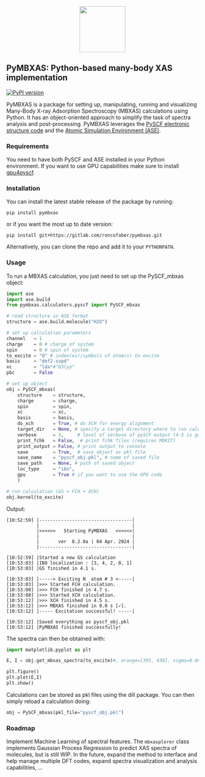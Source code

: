 <div align="center">
  <img src="https://gitlab.com/uploads/-/system/project/avatar/47099716/pymbxas2_1_.png" height="120px"/>
</div>

PyMBXAS: Python-based many-body XAS implementation
-----------------------------------------------
[![PyPI version](https://badge.fury.io/py/pymbxas.svg)](https://badge.fury.io/py/pymbxas)

PyMBXAS is a package for setting up, manipulating, running and visualizing Many-Body X-ray Adsorption Spectroscopy (MBXAS) calculations using Python. It has an object-oriented approach to simplify the task of spectra analysis and post-processing.
PyMBXAS leverages the [PySCF  electronic structure code](https://github.com/pyscf/pyscf) and the [Atomic Simulation Environment (ASE)](https://wiki.fysik.dtu.dk/ase/).

### Requirements
You need to have both PySCF and ASE installed in your Python environment. If you want to use GPU capabilities make sure to install [gpu4pyscf](https://github.com/pyscf/gpu4pyscf).

### Installation
You can install the latest stable release of the package by running:
```
pip install pymbxas
```
or if you want the most up to date version:
```
pip install git+https://gitlab.com/roncofaber/pymbxas.git
```
Alternatively, you can clone the repo and add it to your `PYTHONPATH`.

### Usage
To run a MBXAS calculation, you just need to set up the PySCF_mbxas object:

```python
import ase 
import ase.build
from pymbxas.calculators.pyscf import PySCF_mbxas

# read structure in ASE format
structure = ase.build.molecule("H2O")

# set up calculation parameters
channel   = 1 
charge    = 0 # charge of system
spin      = 0 # spin of system
to_excite = "O" # index(es)/symbols of atom(s) to excite
basis     = "def2-svpd"
xc        = "lda"#"b3lyp"
pbc       = False

# set up object
obj = PySCF_mbxas(
    structure    = structure,
    charge       = charge,
    spin         = spin,
    xc           = xc, 
    basis        = basis,
    do_xch       = True, # do XCH for energy alignment
    target_dir   = None, # specify a target directory where to run calc
    verbose      = 3,     # level of verbose of pySCF output (4-5 is good)
    print_fchk   = False,  # print fchk files (requires MOKIT)
    print_output = False, # print output to console
    save         = True,  # save object as pkl file
    save_name    = "pyscf_obj.pkl", # name of saved file
    save_path    = None, # path of saved object
    loc_type     = "ibo",
    gpu          = True # if you want to use the GPU code
    )

# run calculation (GS + FCH + XCH)
obj.kernel(to_excite)
```
Output:
```
[10:52:59] |----------------------------------|
           |                                  |
           |>>>>>>   Starting PyMBXAS   <<<<<<|
           |                                  |
           |       ver  0.2.0a | 04 Apr. 2024 |
           |----------------------------------|
        
[10:52:59] |Started a new GS calculation
[10:53:03] |IBO localization : [3, 4, 2, 0, 1]
[10:53:03] |GS finished in 4.1 s.

[10:53:03] |-----> Exciting N  atom # 3 <-----|
[10:53:03] |>>> Started FCH calculation.
[10:53:08] |>>> FCH finished in 4.7 s.
[10:53:08] |>>> Started XCH calculation.
[10:53:12] |>>> XCH finished in 4.5 s.
[10:53:12] |>>> MBXAS finished in 0.0 s [✓].
[10:53:12] |----- Excitation successful! -----|

[10:53:12] |Saved everything as pyscf_obj.pkl
[10:53:12] |PyMBXAS finished successfully!
```

The spectra can then be obtained with:

```python
import matplotlib.pyplot as plt

E, I = obj.get_mbxas_spectra(to_excite)#, erange=[395, 430], sigma=0.006)

plt.figure()
plt.plot(E,I)
plt.show()
```

Calculations can be stored as pkl files using the dill package. You can then simply reload a calculation doing:

```python
obj = PySCF_mbxas(pkl_file="pyscf_obj.pkl")

```

### Roadmap
Implement Machine Learning of spectral features. The `mbxasplorer` class implements Gaussian Process Regression to predict XAS spectra of molecules, but is still WIP. In the future, expand the method to interface and help manage multiple DFT codes, expand spectra visualization and analysis capabilities, ...
